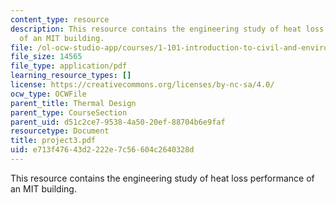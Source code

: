 ```yaml
---
content_type: resource
description: This resource contains the engineering study of heat loss performance
  of an MIT building.
file: /ol-ocw-studio-app/courses/1-101-introduction-to-civil-and-environmental-engineering-design-i-fall-2005/e713f47643d2222e7c56604c2640328d_project3.pdf
file_size: 14565
file_type: application/pdf
learning_resource_types: []
license: https://creativecommons.org/licenses/by-nc-sa/4.0/
ocw_type: OCWFile
parent_title: Thermal Design
parent_type: CourseSection
parent_uid: d51c2ce7-9538-4a50-20ef-88704b6e9faf
resourcetype: Document
title: project3.pdf
uid: e713f476-43d2-222e-7c56-604c2640328d
---
```

This resource contains the engineering study of heat loss performance of an MIT building.